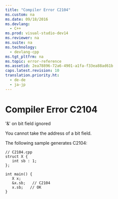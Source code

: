 ```yaml
---
title: "Compiler Error C2104"
ms.custom: na
ms.date: 09/18/2016
ms.devlang: 
  - C++
ms.prod: visual-studio-dev14
ms.reviewer: na
ms.suite: na
ms.technology: 
  - devlang-cpp
ms.tgt_pltfrm: na
ms.topic: error-reference
ms.assetid: 2ea78896-72a6-4901-a1fa-f33ea88ad61b
caps.latest.revision: 10
translation.priority.ht: 
  - de-de
  - ja-jp
---
```

# Compiler Error C2104
'&' on bit field ignored  
  
 You cannot take the address of a bit field.  
  
 The following sample generates C2104:  
  
```  
// C2104.cpp  
struct X {  
   int sb : 1;  
};  
  
int main() {  
   X x;  
   &x.sb;   // C2104   
   x.sb;   // OK  
}  
```